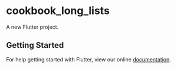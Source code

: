 # cookbook_long_lists

A new Flutter project.

## Getting Started

For help getting started with Flutter, view our online
[documentation](https://flutter.io/).
